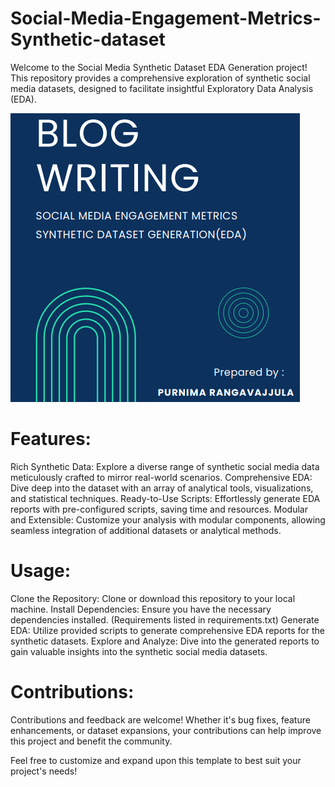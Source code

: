 # Social-Media-Engagement-Metrics-Synthetic-dataset


Welcome to the Social Media Synthetic Dataset EDA Generation project! This repository provides a comprehensive exploration of synthetic social media datasets, designed to facilitate insightful Exploratory Data Analysis (EDA).

![Social Media Blog](blog.png)


# Features:
Rich Synthetic Data: Explore a diverse range of synthetic social media data meticulously crafted to mirror real-world scenarios.
Comprehensive EDA: Dive deep into the dataset with an array of analytical tools, visualizations, and statistical techniques.
Ready-to-Use Scripts: Effortlessly generate EDA reports with pre-configured scripts, saving time and resources.
Modular and Extensible: Customize your analysis with modular components, allowing seamless integration of additional datasets or analytical methods.

# Usage:
Clone the Repository: Clone or download this repository to your local machine.
Install Dependencies: Ensure you have the necessary dependencies installed. (Requirements listed in requirements.txt)
Generate EDA: Utilize provided scripts to generate comprehensive EDA reports for the synthetic datasets.
Explore and Analyze: Dive into the generated reports to gain valuable insights into the synthetic social media datasets.

# Contributions:
Contributions and feedback are welcome! Whether it's bug fixes, feature enhancements, or dataset expansions, your contributions can help improve this project and benefit the community.


Feel free to customize and expand upon this template to best suit your project's needs!
